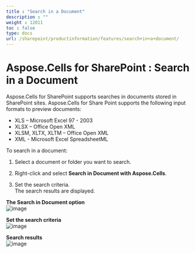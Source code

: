 ```yaml
---
title : "Search in a Document" 
description : "" 
weight : 12011 
toc : false
type: docs
url: /sharepoint/productinformation/features/search+in+a+document/
---
```


# Aspose.Cells for SharePoint : Search in a Document


Aspose.Cells for SharePoint supports searches in documents stored in SharePoint sites. Aspose.Cells for Share Point supports the following input formats to preview documents:

*   XLS – Microsoft Excel 97 - 2003
*   XLSX – Office Open XML
*   XLSM, XLTX, XLTM – Office Open XML
*   XML - Microsoft Excel SpreadsheetML

To search in a document:

1.  Select a document or folder you want to search.
2.  Right-click and select **Search in Document with Aspose.Cells**.  
    
3.  Set the search criteria.  
    The search results are displayed.

**The Search in Document option**  
![image](https://docs2.aspose.com/cells/sharepoint/attachments/6357014/6488091.png)

**Set the search criteria**  
![image](https://docs2.aspose.com/cells/sharepoint/attachments/6357014/6488092.png)

**Search results**  
![image](https://docs2.aspose.com/cells/sharepoint/attachments/6357014/6488093.png)

